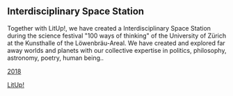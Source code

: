 ## Interdisciplinary Space Station

Together with LitUp!, we have created a Interdisciplinary Space Station during the science festival "100 ways of thinking" of the University of Zürich at the Kunsthalle of the Löwenbräu-Areal. We have created and explored far away worlds and planets with our collective expertise in politics, philosophy, astronomy, poetry, human being..


[2018](http://kunsthallezurich.ch/en/100-ways-thinking)

[LitUp!](http://litup.ch/site/?page_id=1790)
